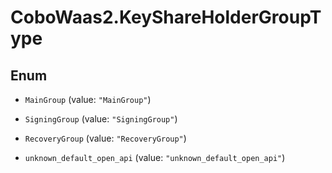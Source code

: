 # CoboWaas2.KeyShareHolderGroupType

## Enum


* `MainGroup` (value: `"MainGroup"`)

* `SigningGroup` (value: `"SigningGroup"`)

* `RecoveryGroup` (value: `"RecoveryGroup"`)

* `unknown_default_open_api` (value: `"unknown_default_open_api"`)


